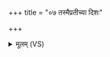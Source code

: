 +++
title = "०७ तस्मैप्रतीच्या दिशः"

+++
<details><summary>मूलम् (VS)</summary>

तस्मै॑प्र॒तीच्या॑ दि॒शः ॥
</details>